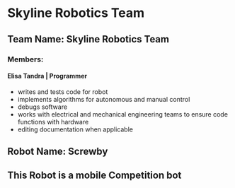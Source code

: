 # Skyline Robotics Team

## Team Name: Skyline Robotics Team
### Members:
#### Elisa Tandra | Programmer
* writes and tests code for robot
* implements algorithms for autonomous and manual control
* debugs software
* works with electrical and mechanical engineering teams to ensure code functions with hardware
* editing documentation when applicable

## Robot Name: Screwby

## This Robot is a mobile Competition bot 
